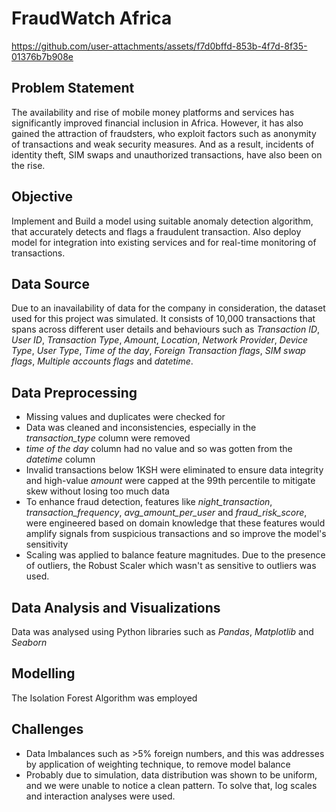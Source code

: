 # FraudWatch Africa


https://github.com/user-attachments/assets/f7d0bffd-853b-4f7d-8f35-01376b7b908e


## Problem Statement  
The availability and rise of mobile money platforms and services has significantly improved financial inclusion in Africa. However, it has also gained the attraction of fraudsters, who exploit factors such as anonymity of transactions and weak security measures. And as a result, incidents of identity theft, SIM swaps and unauthorized transactions, have also been on the rise.

## Objective
Implement and Build a model using suitable anomaly detection algorithm, that accurately detects and flags a fraudulent transaction. Also deploy model for integration into existing services and for real-time monitoring of transactions.

## Data Source  
Due to an inavailability of data for the company in consideration, the dataset used for this project was simulated. It consists of 10,000 transactions that spans across different user details and behaviours such as *Transaction ID*, *User ID*, *Transaction Type*, *Amount*, *Location*, *Network Provider*, *Device Type*, *User Type*, *Time of the day*, *Foreign Transaction flags*, *SIM swap flags*, *Multiple accounts flags* and *datetime*.

## Data Preprocessing  
* Missing values and duplicates were checked for
* Data was cleaned and inconsistencies, especially in the *transaction_type* column were removed
* *time of the day* column had no value and so was gotten from the *datetime* column
* Invalid transactions below 1KSH were eliminated to ensure data integrity and high-value *amount* were capped at the 99th percentile to mitigate skew without losing too much data
* To enhance fraud detection, features like *night_transaction*, *transaction_frequency*, *avg_amount_per_user* and *fraud_risk_score*, were engineered based on domain knowledge that these features would amplify signals from suspicious transactions and so improve the model's sensitivity
* Scaling was applied to balance feature magnitudes. Due to the presence of outliers, the Robust Scaler which wasn't as sensitive to outliers was used.

## Data Analysis and Visualizations  
Data was analysed using Python libraries such as *Pandas*, *Matplotlib* and *Seaborn*

## Modelling
The Isolation Forest Algorithm was employed

## Challenges  
* Data Imbalances such as >5% foreign numbers, and this was addresses by application of weighting technique, to remove model balance
* Probably due to simulation, data distribution was shown to be uniform, and we were unable to notice a clean pattern. To solve that, log scales and interaction analyses were used.
